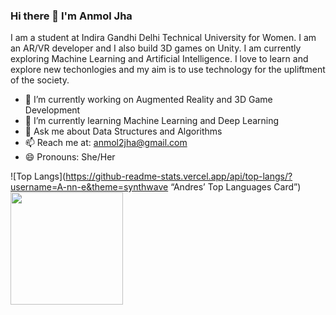 ### Hi there 👋 I'm Anmol Jha

I am a student at Indira Gandhi Delhi Technical University for Women. I am an AR/VR developer and I also build 3D games on Unity. I am currently exploring Machine Learning and Artificial Intelligence. I love to learn and explore new techonlogies and my aim is to use technology for the upliftment of the society. 

- 🔭 I’m currently working on Augmented Reality and 3D Game Development
- 🌱 I’m currently learning Machine Learning and Deep Learning
- 💬 Ask me about Data Structures and Algorithms
- 📫 Reach me at: anmol2jha@gmail.com
- 😄 Pronouns: She/Her

![Top Langs](https://github-readme-stats.vercel.app/api/top-langs/?username=A-nn-e&theme=synthwave “Andres’ Top Languages Card”)
<img height="180em" src="https://github-readme-stats.vercel.app/api?username=A-nn-e&show_icons=true&hide_border=true&&count_private=true&include_all_commits=true" />
